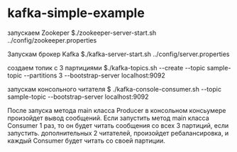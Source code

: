 # kafka-simple-example

запускаем Zookeper
$./zookeeper-server-start.sh ../config/zookeeper.properties

Запускам брокер Kafka
$./kafka-server-start.sh ../config/server.properties

создаем топик с 3 партициями
$./kafka-topics.sh --create --topic sample-topic --partitions 3 --bootstrap-server localhost:9092

запускам консольного читателя
$ ./kafka-console-consumer.sh --topic sample-topic --bootstrap-server localhost:9092

После запуска метода main класса Producer в консольном консьумере произойдет вывод сообщений.
Если запустить  метод main класса Consumer 1 раз, то он будет читать сообщения со всех 3 партиций, если запустить.
дополнительных 2 читателей, произойдет ребалансировка, и каждый Consumer будет читать со своей партиции.
